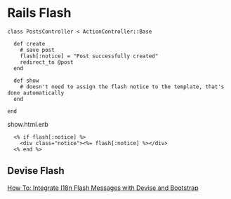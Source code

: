# Rails Flash  

    class PostsController < ActionController::Base

      def create
        # save post
        flash[:notice] = "Post successfully created"
        redirect_to @post
      end

      def show
        # doesn't need to assign the flash notice to the template, that's done automatically
      end

    end

show.html.erb
    
      <% if flash[:notice] %>
        <div class="notice"><%= flash[:notice] %></div>
      <% end %>

## Devise Flash

[How To: Integrate I18n Flash Messages with Devise and Bootstrap](https://github.com/plataformatec/devise/wiki/How-To:-Integrate-I18n-Flash-Messages-with-Devise-and-Bootstrap)      